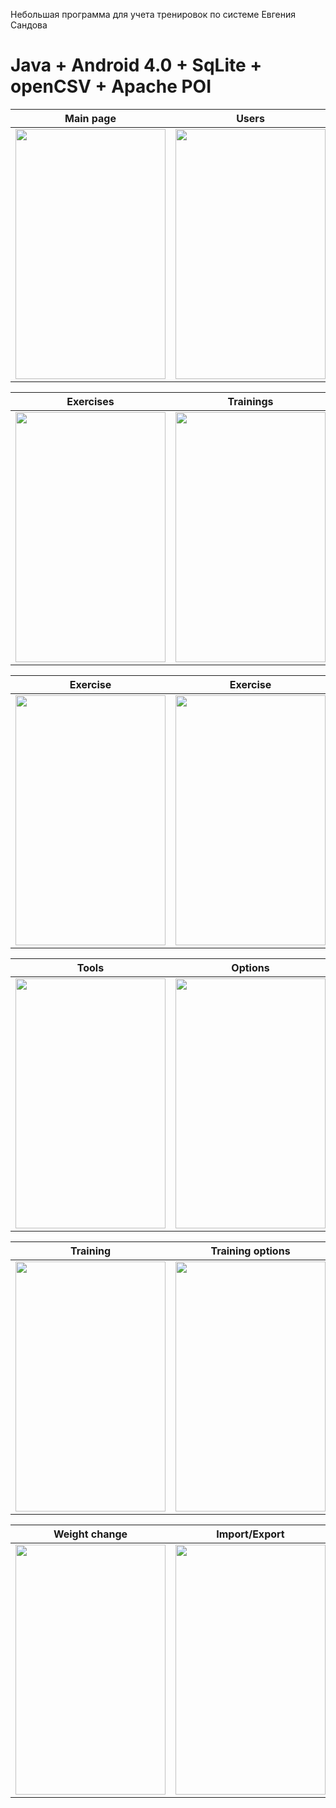 Небольшая программа для учета тренировок по системе Евгения Сандова

Java + Android 4.0 + SqLite + openCSV + Apache POI
====================================================================

Main page | Users
------------------------ | ---------------
<img src="https://cloud.githubusercontent.com/assets/16797864/23115441/ec765d78-f755-11e6-9f19-b3792f15d6f4.png" width="240" height="400"> | <img src="https://cloud.githubusercontent.com/assets/16797864/23115273/dfe017da-f754-11e6-9c65-5a4e0f4487a0.png" width="240" height="400">


Exercises | Trainings
------------------------ | ---------------
<img src="https://cloud.githubusercontent.com/assets/16797864/23115264/dfc48fec-f754-11e6-9f65-ac973b4588a2.png" width="240" height="400"> | <img src="https://cloud.githubusercontent.com/assets/16797864/23115265/dfc4ca84-f754-11e6-9c62-c4bc308a4ce9.png" width="240" height="400">


Exercise | Exercise
------------------------ | ---------------
<img src="https://cloud.githubusercontent.com/assets/16797864/23115266/dfc53f64-f754-11e6-91dd-5e7b259b2746.png" width="240" height="400"> | <img src="https://cloud.githubusercontent.com/assets/16797864/23115267/dfc5b278-f754-11e6-91c2-be038b6b4e6f.png" width="240" height="400">


Tools | Options
------------------------ | ---------------
<img src="https://cloud.githubusercontent.com/assets/16797864/23115269/dfc9dc5e-f754-11e6-85e1-f9a626cb6280.png" width="240" height="400"> | <img src="https://cloud.githubusercontent.com/assets/16797864/23115268/dfc6d860-f754-11e6-82b9-c5dfc76350b6.png" width="240" height="400">


Training | Training options
------------------------ | ---------------
<img src="https://cloud.githubusercontent.com/assets/16797864/23115271/dfddc200-f754-11e6-8c46-a75b08809123.png" width="240" height="400"> | <img src="https://cloud.githubusercontent.com/assets/16797864/23115270/dfdd10e4-f754-11e6-88a4-1ab29a4e4c52.png" width="240" height="400">


Weight change | Import/Export
------------------------ | ---------------
<img src="https://cloud.githubusercontent.com/assets/16797864/23115274/dfe2435c-f754-11e6-8de0-71cb87fc7031.png" width="240" height="400"> | <img src="https://cloud.githubusercontent.com/assets/16797864/23115272/dfde707e-f754-11e6-9191-f2fb14f9f60d.png" width="240" height="400">

